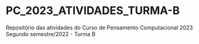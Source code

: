 # PC_2023_ATIVIDADES_TURMA-B
Repositório das atividades do Curso de Pensamento Computacional 2023 
Segundo semestre/2022 - Turma B
